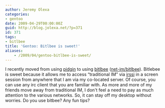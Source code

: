 ```yaml
---
author: Jeremy Olexa
categories:
- gentoo
date: 2009-04-29T00:00:00Z
guid: http://blog.jolexa.net/?p=371
id: 371
tags:
- bitlbee
title: 'Gentoo: Bitlbee is sweet!'
aliases:
    - /2009/04/gentoo-bitlbee-is-sweet/
---
```


I recently moved from using [pidgin][1] to using [bitlbee][2] ([net-im/bitlbee][3]). Bitlebee is sweet because it allows me to access &#8220;traditional IM&#8221; via [irssi][4] in a screen session from anywhere that I am via my co-located server. Of course, you can use any irc client that you are familiar with. As more and more of my friends move away from traditional IM, I don't feel a need to pay as much attention to the various networks. So, it can stay off my desktop without worries. Do you use bitbee? Any fun tips?

 [1]: http://www.pidgin.im/
 [2]: http://www.bitlbee.org
 [3]: http://packages.gentoo.org/package/net-im/bitlbee
 [4]: http://irssi.org/